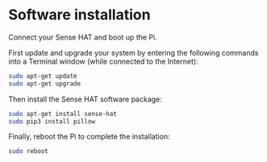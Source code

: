 # Software installation

Connect your Sense HAT and boot up the Pi.

First update and upgrade your system by entering the following commands into a Terminal window (while connected to the Internet):

```bash
sudo apt-get update
sudo apt-get upgrade
```

Then install the Sense HAT software package:

```bash
sudo apt-get install sense-hat
sudo pip3 install pillow
```

Finally, reboot the Pi to complete the installation:

```bash
sudo reboot
```
